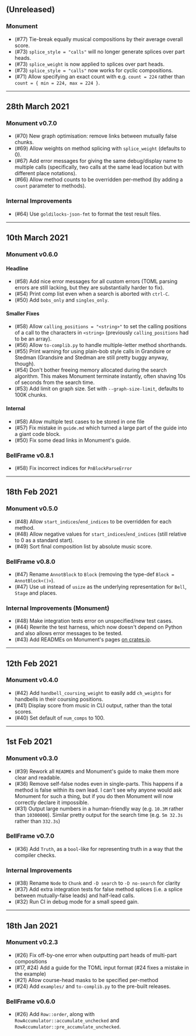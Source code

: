 ## (Unreleased)

### Monument
- (#77) Tie-break equally musical compositions by their average overall score.
- (#73) `splice_style = "calls"` will no longer generate splices over part heads.
- (#73) `splice_weight` is now applied to splices over part heads.
- (#73) `splice_style = "calls"` now works for cyclic compositions.
- (#71) Allow specifying an exact count with e.g. `count = 224` rather than
    `count = { min = 224, max = 224 }`.

---

## 28th March 2021

### Monument v0.7.0
- (#70) New graph optimisation: remove links between mutually false chunks.
- (#69) Allow weights on method splicing with `splice_weight` (defaults to 0).
- (#67) Add error messages for giving the same debug/display name to multiple calls (specifically,
    two calls at the same lead location but with different place notations).
- (#66) Allow method counts to be overridden per-method (by adding a `count` parameter to methods).

### Internal Improvements
- (#64) Use `goldilocks-json-fmt` to format the test result files.

---

## 10th March 2021

### Monument v0.6.0

#### Headline
- (#58) Add nice error messages for all custom errors (TOML parsing errors are still lacking, but
    they are substantially harder to fix).
- (#54) Print comp list even when a search is aborted with `ctrl-C`.
- (#50) Add `bobs_only` and `singles_only`.

#### Smaller Fixes
- (#58) Allow `calling_positions = "<string>"` to set the calling positions of a call to the
    characters in `<string>` (previously `calling_positions` had to be an array).
- (#56) Allow `to-complib.py` to handle multiple-letter method shorthands.
- (#55) Print warning for using plain-bob style calls in Grandsire or Stedman (Grandsire and Stedman
    are still pretty buggy anyway, though).
- (#54) Don't bother freeing memory allocated during the search algorithm.  This makes Monument
    terminate instantly, often shaving 10s of seconds from the search time.
- (#53) Add limit on graph size.  Set with `--graph-size-limit`, defaults to 100K chunks.

#### Internal
- (#58) Allow multiple test cases to be stored in one file
- (#57) Fix mistake in `guide.md` which turned a large part of the guide into a giant code block.
- (#50) Fix some dead links in Monument's guide.

### BellFrame v0.8.1
- (#58) Fix incorrect indices for `PnBlockParseError`

---

## 18th Feb 2021

### Monument v0.5.0
- (#48) Allow `start_indices`/`end_indices` to be overridden for each method.
- (#48) Allow negative values for `start_indices`/`end_indices` (still relative to 0 as a standard
    start).
- (#49) Sort final composition list by absolute music score.

### BellFrame v0.8.0
- (#47) Rename `AnnotBlock` to `Block` (removing the type-def `Block = AnnotBlock<()>`).
- (#47) Use `u8` instead of `usize` as the underlying representation for `Bell`, `Stage` and places.

### Internal Improvements (Monument)
- (#48) Make integration tests error on unspecified/new test cases.
- (#44) Rewrite the test harness, which now doesn't depend on Python and also allows error messages
    to be tested.
- (#43) Add READMEs on Monument's pages [on crates.io](https://crates.io/crates/monument).

---

## 12th Feb 2021

### Monument v0.4.0
- (#42) Add `handbell_coursing_weight` to easily add `ch_weights` for handbells in their coursing
    positions.
- (#41) Display score from music in CLI output, rather than the total scores.
- (#40) Set default of `num_comps` to 100.

---

## 1st Feb 2021

### Monument v0.3.0
- (#39) Rework all `README`s and Monument's guide to make them more clear and readable.
- (#36) Remove self-false nodes even in single-parts.  This happens if a method is false within its
    own lead.  I can't see why anyone would ask Monument for such a thing, but if you do then
    Monument will now correctly declare it impossible.
- (#31) Output large numbers in a human-friendly way (e.g. `10.3M` rather than `10300000`).  Similar
    pretty output for the search time (e.g. `5m 32.3s` rather than `332.3s`)

### BellFrame v0.7.0
- (#36) Add `Truth`, as a `bool`-like for representing truth in a way that the compiler checks.

### Internal Improvements
- (#38) Rename `Node` to `Chunk` and `-D search` to `-D no-search` for clarity
- (#37) Add extra integration tests for false method splices (i.e. a splice between mutually-false
    leads) and half-lead calls.
- (#32) Run CI in debug mode for a small speed gain.

---

## 18th Jan 2021

### Monument v0.2.3
- (#26) Fix off-by-one error when outputting part heads of multi-part compositions
- (#17, #24) Add a guide for the TOML input format (#24 fixes a mistake in the example)
- (#21) Allow course-head masks to be specified per-method
- (#24) Add `examples/` and `to-complib.py` to the pre-built releases.

### BellFrame v0.6.0
- (#26) Add `Row::order`, along with `RowAccumulator::accumulate_unchecked` and
    `RowAccumulator::pre_accumulate_unchecked`.
